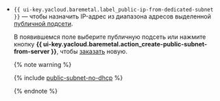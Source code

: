 * `{{ ui-key.yacloud.baremetal.label_public-ip-from-dedicated-subnet }}` — чтобы назначить IP-адрес из диапазона адресов выделенной [публичной подсети](../../../baremetal/concepts/network.md#public-subnet).

    В появившемся поле выберите публичную подсеть или нажмите кнопку **{{ ui-key.yacloud.baremetal.action_create-public-subnet-from-server }}**, чтобы [заказать](../../../baremetal/operations/reserve-public-subnet.md) новую.

    {% note warning %}

    {% include [public-subnet-no-dhcp](../../../_includes/baremetal/public-subnet-no-dhcp.md) %}

    {% endnote %}
